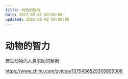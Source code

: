 ```yaml
---
title: 动物的智力
date: 2022-05-02 00:00:00
updated: 2022-05-02 00:00:00
---
```


# 动物的智力

野生动物向人类求助的案例

https://www.zhihu.com/zvideo/1375436529305899008
